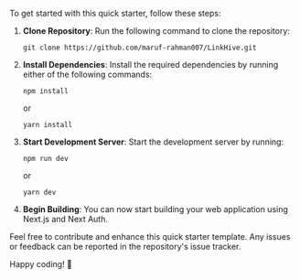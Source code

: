 To get started with this quick starter, follow these steps:

1.  **Clone Repository**: Run the following command to clone the repository:

        git clone https://github.com/maruf-rahman007/LinkHive.git

2.  **Install Dependencies**: Install the required dependencies by running either of the following commands:

        npm install

    or

        yarn install

3.  **Start Development Server**: Start the development server by running:

        npm run dev

    or

        yarn dev

4.  **Begin Building**: You can now start building your web application using Next.js and Next Auth.

Feel free to contribute and enhance this quick starter template. Any issues or feedback can be reported in the repository's issue tracker.

Happy coding! 🚀
